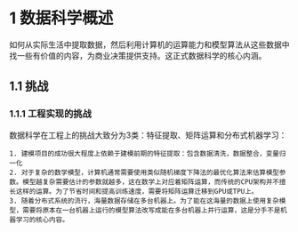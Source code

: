 # 1 数据科学概述

如何从实际生活中提取数据，然后利用计算机的运算能力和模型算法从这些数据中找一些有价值的内容，为商业决策提供支持。这正式数据科学的核心内涵。

## 1.1 挑战

### 1.1.1 工程实现的挑战

数据科学在工程上的挑战大致分为3类：特征提取、矩阵运算和分布式机器学习：

 	1. 建模项目的成功很大程度上依赖于建模前期的特征提取：包含数据清洗，数据整合，变量归一化
 	2. 对于复杂的数学模型，计算机通常需要使用类似随机梯度下降法的最优化算法来估算模型参数。模型越复杂需要估计的参数就越多，这在数学上对应着矩阵运算，而传统的CPU架构并不擅长这样的运算。为了节省时间和提高训练速度，需要将矩阵运算迁移到GPU或TPU上。
 	3. 随着分布式系统的流行，海量数据存储在多台机器上。为了能在这海量的数据上使用复杂模型，需要将原本在一台机器上运行的模型算法改写成能在多台机器上并行运算，这是分手不是机器学习的核心内容。

